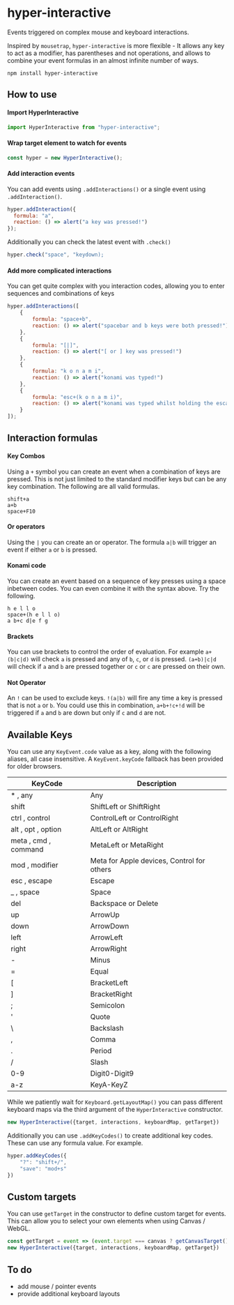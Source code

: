 # hyper-interactive
Events triggered on complex mouse and keyboard interactions.

Inspired by `mousetrap`, `hyper-interactive` is more flexible - It allows any key to act as a modifier, has parentheses and not operations, and allows to combine your event formulas in an almost infinite number of ways.

    npm install hyper-interactive

## How to use

#### Import HyperInteractive

```js
import HyperInteractive from "hyper-interactive";
```

#### Wrap target element to watch for events

```js
const hyper = new HyperInteractive();
```

#### Add interaction events

You can add events using `.addInteractions()` or a single event using `.addInteraction()`.

```js
hyper.addInteraction({
  formula: "a",
  reaction: () => alert("a key was pressed!")
});
```

Additionally you can check the latest event with `.check()`

```js
hyper.check("space", "keydown);
```

#### Add more complicated interactions

You can get quite complex with you interaction codes, allowing you to enter sequences and combinations of keys

```js
hyper.addInteractions([
	{
		formula: "space+b",
		reaction: () => alert("spacebar and b keys were both pressed!")
	},
	{
		formula: "[|]",
		reaction: () => alert("[ or ] key was pressed!")
	},
	{
		formula: "k o n a m i",
		reaction: () => alert("konami was typed!")
	},
	{
		formula: "esc+(k o n a m i)",
		reaction: () => alert("konami was typed whilst holding the escape key!")
	}
]);
```

## Interaction formulas

#### Key Combos

Using a `+` symbol you can create an event when a combination of keys are pressed. This is not just limited to the standard modifier keys but can be any key combination. The following are all valid formulas.

```
shift+a
a+b
space+F10
```

#### Or operators

Using the `|` you can create an or operator. The formula `a|b` will trigger an event if either `a` or `b` is pressed.

#### Konami code

You can create an event based on a sequence of key presses using a space inbetween codes. You can even combine it with the syntax above. Try the following.

```
h e l l o
space+(h e l l o)
a b+c d|e f g
```

#### Brackets

You can use brackets to control the order of evaluation.
For example `a+(b|c|d)` will check `a` is pressed and any of `b`, `c`, or `d` is pressed.
`(a+b)|c|d` will check if `a` and `b` are pressed together or `c` or `c` are pressed on their own.

#### Not Operator

An `!` can be used to exclude keys. `!(a|b)` will fire any time a key is pressed that is not `a` or `b`. You could use this in combination, `a+b+!c+!d` will be triggered if `a` and `b` are down but only if `c` and `d` are not.

## Available Keys

You can use any `KeyEvent.code` value as a key, along with the following aliases, all case insensitive. A `KeyEvent.keyCode` fallback has been provided for older browsers.

| KeyCode | Description |
| ----------- | ----------- |
| * , any | Any |
| shift | ShiftLeft or ShiftRight |
| ctrl , control | ControlLeft or ControlRight |
| alt , opt , option | AltLeft or AltRight |
| meta , cmd , command | MetaLeft or MetaRight |
| mod , modifier | Meta for Apple devices, Control for others |
| esc , escape | Escape |
| _ , space | Space |
| del | Backspace or Delete |
| up | ArrowUp |
| down | ArrowDown |
| left | ArrowLeft |
| right | ArrowRight |
| - | Minus |
| = | Equal |
| [ | BracketLeft |
| ] | BracketRight |
| ; | Semicolon |
| ' | Quote |
| \ | Backslash |
| , | Comma |
| . | Period |
| / | Slash |
| 0-9 | Digit0-Digit9 |
| a-z | KeyA-KeyZ |

While we patiently wait for `Keyboard.getLayoutMap()` you can pass different keyboard maps via the third argument of the `HyperInteractive` constructor.

```js
new HyperInteractive({target, interactions, keyboardMap, getTarget})
```

Additionally you can use `.addKeyCodes()` to create additional key codes. These can use any formula value. For example.

```js
hyper.addKeyCodes({
    "?": "shift+/",
    "save": "mod+s"
})
```

## Custom targets

You can use `getTarget` in the constructor to define custom target for events. This can allow you to select your own elements when using Canvas / WebGL.

```js
const getTarget = event => (event.target === canvas ? getCanvasTarget() : event.target);
new HyperInteractive({target, interactions, keyboardMap, getTarget})
```

## To do

- add mouse / pointer events
- provide additional keyboard layouts
